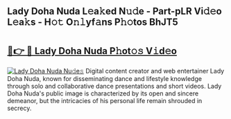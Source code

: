 ## Lady Doha Nuda L𝚎a𝚔ed N𝚞𝚍e - Part-pLR Vi𝚍𝚎o L𝚎a𝚔s - H𝚘𝚝 O𝚗𝚕yf𝚊ns P𝚑𝚘tos BhJT5

# <h2><a href="http://kf36y4.oniu.top/?m=Lady+Doha+Nuda">🔗👉 🔴 Lady Doha Nuda P𝚑ot𝚘𝚜 V𝚒d𝚎o</a></h2>

[![Lady Doha Nuda Nu𝚍e𝚜](https://i.imgur.com/0qMVB7G.gif)](http://kf36y4.oniu.top/?m=Lady+Doha+Nuda)
Digital content creator and web entertainer Lady Doha Nuda, known for disseminating dance and lifestyle knowledge through solo and collaborative dance presentations and short videos. Lady Doha Nuda's public image is characterized by its open and sincere demeanor, but the intricacies of his personal life remain shrouded in secrecy.  
